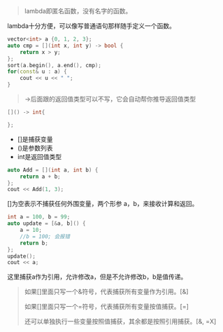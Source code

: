 > lambda即匿名函数，没有名字的函数。

lambda十分方便，可以像写普通语句那样随手定义一个函数。

```c++
vector<int> a {0, 1, 2, 3};
auto cmp = [](int x, int y) -> bool {
	return x > y;
};
sort(a.begin(), a.end(), cmp);
for(const& u : a) {
    cout << u << " ";
}
```

> ->后面跟的返回值类型可以不写，它会自动帮你推导返回值类型

```c++
[]() -> int{

};
```

- []是捕获变量
- ()是参数列表
- int是返回值类型

```c++
auto Add = [](int a, int b) {
    return a + b;
};
cout << Add(1, 3);
```

[]为空表示不捕获任何外围变量，两个形参 a，b，来接收计算和返回。

```c++
int a = 100, b = 99;
auto update = [&a, b]() {
	a = 10;
	//b = 100; 会报错
	return b;
};
update();
cout << a;
```

这里捕获a作为引用，允许修改a，但是不允许修改b，b是值传递。

> 如果[]里面只写一个&符号，代表捕获所有变量作为引用。[&]
>
> 如果[]里面只写一个=符号，代表捕获所有变量按值捕获。[=]
>
> 还可以单独执行一些变量按照值捕获，其余都是按照引用捕获。[&, =X]